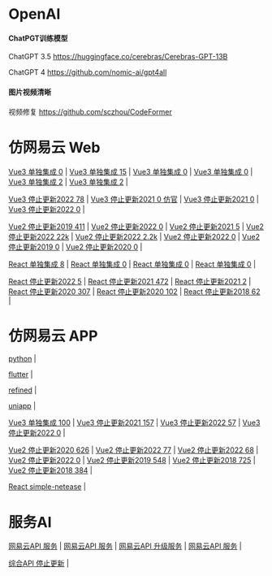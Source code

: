 # OpenAI
#### ChatPGT训练模型
ChatGPT 3.5 https://huggingface.co/cerebras/Cerebras-GPT-13B

ChatGPT 4 https://github.com/nomic-ai/gpt4all

#### 图片视频清晰
视频修复 https://github.com/sczhou/CodeFormer

# 仿网易云 Web

[Vue3 单独集成 0](https://github.com/huang-wg/NeteaseCloudMusic-Vue3.0-typescript) |
[Vue3 单独集成 15](https://github.com/xlz122/NeteaseCloudMusic) |
[Vue3 单独集成 0](https://github.com/coderwujx/NetEaseCloudMusic) |
[Vue3 单独集成 0](https://github.com/LeoJ340/vue3-music) |
[Vue3 单独集成 2](https://github.com/naaaacI-Y/netease-music-web) |
[Vue3 单独集成 2](https://github.com/chen-ziwen/chiko_music) |

[Vue3 停止更新2022 78](https://github.com/programmermark/web-music-player) |
[Vue3 停止更新2021 0 仿官](https://github.com/touryung/vue3-cloudmusic) |
[Vue3 停止更新2021 0](https://github.com/fujiazhang/Music-For-The-Poor) |
[Vue3 停止更新2022 0](https://github.com/path-yu/vue3-cloud-music) |

[Vue2 停止更新2019 411](https://github.com/IFmiss/vue-music) |
[Vue2 停止更新2022 0](https://github.com/mugglehouse/MusicLand) |
[Vue2 停止更新2021 5](https://github.com/xuzhihangzzz/mymusic) |
[Vue2 停止更新2022 22k](https://github.com/qier222/YesPlayMusic) |
[Vue2 停止更新2022 2.2k](https://github.com/sl1673495/vue-netease-music) |
[Vue2 停止更新2022 0](https://github.com/powerdong/Music-player) |
[Vue2 停止更新2019 0](https://github.com/AllenChinese/Netease-music-demo) |
[Vue2 停止更新2020 0](https://github.com/JYbmarawcp/vue-netease-music) |

[React 单独集成 8](https://github.com/Lisianthus-A/react-music) |
[React 单独集成 0](https://github.com/zb980921/react-music) |
[React 单独集成 0](https://github.com/Laplace-bit/react-ts-music) |
[React 单独集成 0](https://github.com/pangda666/wzq-web-music-react) |

[React 停止更新2022 5](https://github.com/kakachake/cloud_music_monorepo) |
[React 停止更新2021 472](https://github.com/wanguano/Music163-React) |
[React 停止更新2021 2](https://github.com/haiweilian/react-netease-music) |
[React 停止更新2020 307](https://github.com/maomao1996/react-music) |
[React 停止更新2020 102](https://github.com/yayxs/NeteaseCloudMusic) |
[React 停止更新2018 62](https://github.com/wandiao/nec-music) |
# 仿网易云 APP
[python](https://github.com/darknessomi/musicbox) |

[flutter](https://github.com/boyan01/flutter-netease-music) |

[refined](https://github.com/solstice23/refined-now-playing-netease) |

[uniapp](https://github.com/liyongbin2/uniapp-music) |

[Vue3 单独集成 100](https://github.com/Yeti-xxx/Cloud-Music-move) |
[Vue3 停止更新2021 157](https://github.com/lang1427/vue-typescript-music) |
[Vue3 停止更新2022 57](https://github.com/imzusheng/netease-music-uniapp) |
[Vue3 停止更新2022 0](https://github.com/han-xuefeng/vue-NetEaseCloudMusic) |

[Vue2 停止更新2020 626](https://github.com/fudaosheng/Vue-NeteaseCloud-WebMusicApp) |
[Vue2 停止更新2022 77](https://github.com/zoyopo/mobile-music) |
[Vue2 停止更新2022 68](https://github.com/imzusheng/Netease-Cloud-Player) |
[Vue2 停止更新2022 0](https://github.com/liyabai1/NeteaseMusicWebApp_version2.0.0) |
[Vue2 停止更新2019 548](https://github.com/ddqre12345/vue-music) |
[Vue2 停止更新2018 725](https://github.com/hua1995116/musiccloudWebapp) |
[Vue2 停止更新2018 384](https://github.com/sqaiyan/neteasemusic) |

[React simple-netease](https://github.com/surmon-china/simple-netease-cloud-music) |
# 服务AI
[网易云API 服务](https://github.com/Binaryify/NeteaseCloudMusicApi) |
[网易云API 服务](https://github.com/terenzzzz/NeteaseCloudMusicApi) |
[网易云API 升级服务](https://github.com/ZainCheung/netease-cloud-api) |
[网易云API 服务](https://github.com/sqaiyan/netmusic-node) |

[综合API 停止更新](https://github.com/iqiqiya/iqiqiya-API) |
